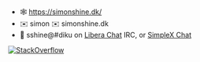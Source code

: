 - 🕸 https://simonshine.dk/
- ✉️ simon ✉️ simonshine.dk
- 💬 sshine@#diku on [Libera Chat](https://libera.chat/) IRC, or [SimpleX Chat](https://simplex.chat/contact#/?v=1&smp=smp%3A%2F%2FSkIkI6EPd2D63F4xFKfHk7I1UGZVNn6k1QWZ5rcyr6w%3D%40smp9.simplex.im%2FsuVfoH_dZ1gYSLvYzg5K6oHyqCNth1Yd%23%2F%3Fv%3D1%26dh%3DMCowBQYDK2VuAyEA4rAjJcmyrcDqjBOoqacLxZo1FSyAYiJ9wSFcm6-YjXc%253D%26srv%3Djssqzccmrcws6bhmn77vgmhfjmhwlyr3u7puw4erkyoosywgl67slqqd.onion)

[![StackOverflow](https://stackexchange.com/users/flair/84370.png)](https://stackexchange.com/users/84370/simon-shine)

